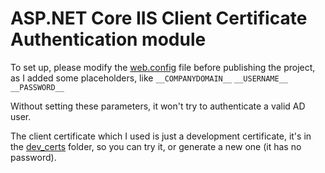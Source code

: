 # ASP.NET Core IIS Client Certificate Authentication module

To set up, please modify the [web.config](IISClientCertAuthProject/web.config) file before publishing the project, as I added some placeholders, like 
`__COMPANYDOMAIN__`
`__USERNAME__`
`__PASSWORD__`

Without setting these parameters, it won't try to authenticate a valid AD user.

The client certificate which I used is just a development certificate, it's in the [dev_certs](dev_certs) folder, 
so you can try it, or generate a new one (it has no password).
